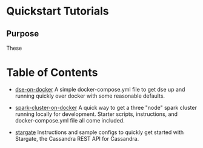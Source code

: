 # Quickstart Tutorials
## Purpose
These 

# Table of Contents
- [dse-on-docker](dse-on-docker)
A simple docker-compose.yml file to get dse up and running quickly over docker with some reasonable defaults.

- [spark-cluster-on-docker](spark-cluster-on-docker)
A quick way to get a three "node" spark cluster running locally for development. Starter scripts, instructions, and docker-compose.yml file all come included. 

- [stargate](stargate)
Instructions and sample configs to quickly get started with Stargate, the Cassandra REST API for Cassandra.